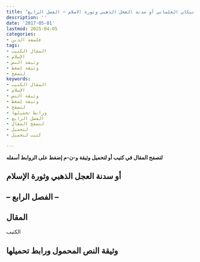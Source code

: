 ```yaml
---
title: "الفاتيكان العلماني أو سدنة العجل الذهبي وثورة الاسلام – الفصل الرابع"
description: ''
date: '2017-05-01'
lastmod: 2025-04-05
categories:
- فلسفة الدين
tags:
- المقال الكتيب
- الإسلام
- وثيقة النص
- وثيقة إضغط
- لتصفح
keywords:
- المقال الكتيب
- الإسلام
- وثيقة النص
- وثيقة إضغط
- لتصفح
- ورابط تحميلها
- الفصل الرابع
- لتصفح المقال
- لتحميل
- كتيب لتحميل

---
```

**لتصفح المقال في كتيب أو لتحميل وثيقة و-ن-م إضغط على الروابط أسفله**

## **أو سدنة العجل الذهبي وثورة الإسلام**

## **– الفصل الرابع –**

## المقال

الكتيب

## وثيقة النص المحمول ورابط تحميلها

###
